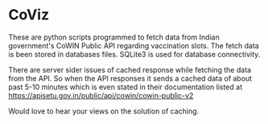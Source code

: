 # CoViz

These are python scripts programmed to fetch data from Indian government's CoWIN Public API regarding vaccination slots.
The fetch data is been stored in databases files.
SQLite3 is used for database connectivity.

There are server sider issues of cached response while fetching the data from the API. So when the API responses it sends a cached data of about past 5-10 minutes which is even stated in their documentation listed at https://apisetu.gov.in/public/api/cowin/cowin-public-v2

Would love to hear your views on the solution of caching.
